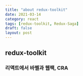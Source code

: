 ```yaml
---
title: "about redux-toolkit"
date: 2021-03-14
category: react
tags: [redux-toolkit, Redux-Saga]
draft: false
layout: post
---
```


## redux-toolkit

### 리액트에서 바벨과 웹팩, CRA
